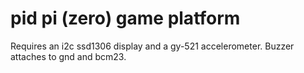 # pid pi (zero) game platform

Requires an i2c ssd1306 display and a gy-521 accelerometer. Buzzer attaches to gnd and bcm23.
